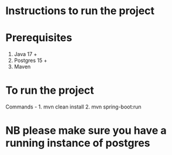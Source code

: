 # Instructions to run the project

# Prerequisites

1. Java 17 +
2. Postgres 15 +
3. Maven

# To run the project
Commands - 1. mvn clean install
           2. mvn spring-boot:run

# NB please make sure you have a running instance of postgres